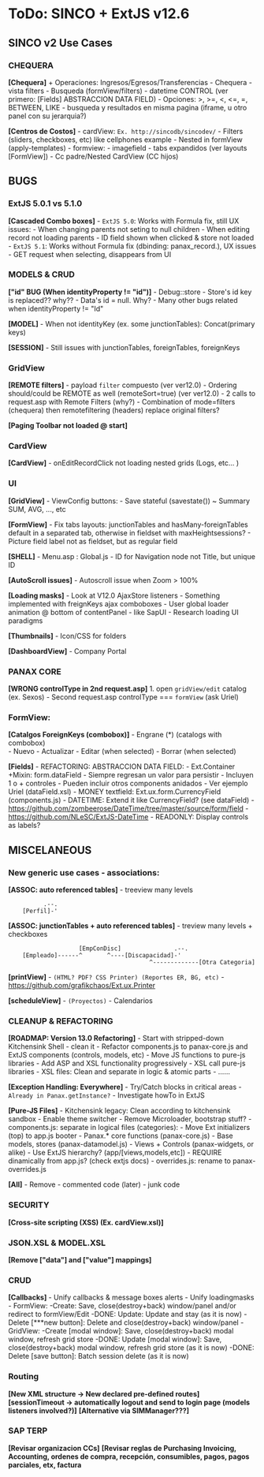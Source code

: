# ToDo: SINCO + ExtJS v12.6

## SINCO v2 Use Cases

### CHEQUERA

**[Chequera]**
	+ Operaciones: Ingresos/Egresos/Transferencias
	- Chequera
		- vista filters
			- Busqueda (formView/filters)
				- datetime CONTROL (ver primero: [Fields] ABSTRACCION DATA FIELD)
				- Opciones: >, >=, <, <=, =, BETWEEN, LIKE
			- busqueda y resultados en misma pagina (iframe, u otro panel con su jerarquia?)

**[Centros de Costos]**
	- cardView: `Ex. http://sincodb/sincodev/`
		- Filters (sliders, checkboxes, etc) like cellphones example
		- Nested in formView (apply-templates)
	- formview:
		- imagefield
		- tabs expandidos (ver layouts [FormView])
		- Cc padre/Nested CardView (CC hijos)

## BUGS

### ExtJS 5.0.1 vs 5.1.0

**[Cascaded Combo boxes]**
	- `ExtJS 5.0`: Works with Formula fix, still UX issues:
    	- When changing parents not seting to null children
    	- When editing record not loading parents
    	- ID field shown when clicked & store not loaded
    - `ExtJS 5.1`: Works without Formula fix (dbinding: panax_record.), UX issues
    	- GET request when selecting, disappears from UI

### MODELS & CRUD

**["id" BUG (When identityProperty != "id")]**
	- Debug::store
		- Store's id key is replaced?? why??
		- Data's id = null. Why?
	- Many other bugs related when identityProperty != "Id"

**[MODEL]**
	- When not identityKey (ex. some junctionTables): Concat(primary keys)

**[SESSION]**
	- Still issues with junctionTables, foreignTables, foreignKeys

### GridView

**[REMOTE filters]**
	- payload `filter` compuesto (ver ver12.0)
	- Ordering should/could be REMOTE as well (remoteSort=true) (ver ver12.0)
	- 2 calls to request.asp with Remote Filters (why?)
	- Combination of mode=filters (chequera) then remotefiltering (headers) replace original filters?

**[Paging Toolbar not loaded @ start]**

### CardView

**[CardView]**
	- onEditRecordClick not loading nested grids (Logs, etc... )

### UI

**[GridView]**
	- ViewConfig buttons:
		- Save stateful (savestate())
		~ Summary SUM, AVG, ..., etc

**[FormView]**
	- Fix tabs layouts: junctionTables and hasMany-foreignTables default in a separated tab, otherwise in fieldset with maxHeightsessions?
	- Picture field label not as fieldset, but as regular field

**[SHELL]**
	- Menu.asp : Global.js - ID for Navigation node not Title, but unique ID

**[AutoScroll issues]**
	- Autoscroll issue when Zoom > 100%

**[Loading masks]**
	- Look at V12.0 AjaxStore listeners
	- Something implemented with freignKeys ajax comboboxes
	- User global loader animation @ bottom of contentPanel
		- like SapUI
		- Research loading UI paradigms

**[Thumbnails]**
	- Icon/CSS for folders

**[DashboardView]**
	- Company Portal

### PANAX CORE

**[WRONG controlType in 2nd request.asp]**
	1. open `gridView/edit` catalog (ex. Sexos)
	- Second request.asp controlType === `formView` (ask Uriel)

### FormView:

**[Catalgos ForeignKeys (combobox)]**
	- Engrane (*) (catalogs with combobox)	
		- Nuevo
		- Actualizar
		- Editar (when selected)
		- Borrar (when selected)

**[Fields]**
	- REFACTORING: ABSTRACCION DATA FIELD:
		- Ext.Container +Mixin: form.dataField
		- Siempre regresan un valor para persistir
		- Incluyen 1 o + controles
		- Pueden incluir otros components anidados
		- Ver ejemplo Uriel (dataField.xsl)
	- MONEY textfield: Ext.ux.form.CurrencyField (components.js)
	- DATETIME: Extend it like CurrencyField? (see dataField)
		- https://github.com/zombeerose/DateTime/tree/master/source/form/field
		- https://github.com/NLeSC/ExtJS-DateTime
	- READONLY: Display controls as labels?

## MISCELANEOUS

### New generic use cases - associations:

**[ASSOC: auto referenced tables]**
	- treeview many levels

			  .--.
		[Perfil]-'

**[ASSOC: junctionTables + auto referenced tables]**
	- treview many levels + checkboxes

		          		[EmpConDisc]               .--.
		[Empleado]------^       ^----[Discapacidad]-' 
		                                    ^-------------[Otra Categoria]

**[printView]**
	- `(HTML? PDF? CSS Printer) (Reportes ER, BG, etc)`
	- https://github.com/grafikchaos/Ext.ux.Printer

**[scheduleView]**
	- `(Proyectos)`
	- Calendarios

### CLEANUP & REFACTORING

**[ROADMAP: Version 13.0 Refactoring]**
	- Start with stripped-down Kitchensink Shell
		- clean it
	- Refactor components.js to panax-core.js and ExtJS components (controls, models, etc)
		- Move JS functions to pure-js libraries
	- Add ASP and XSL functionality progressively
		- XSL call pure-js libraries
		- XSL files: Clean and separate in logic & atomic parts
	- ......

**[Exception Handling: Everywhere]**
	- Try/Catch blocks in critical areas
		- `Already in Panax.getInstance?`
	- Investigate howTo in ExtJS

**[Pure-JS Files]**
	- Kitchensink legacy: Clean according to kitchensink sandbox
	- Enable theme switcher
		- Remove Microloader, bootstrap stuff?
	- components.js: separate in logical files (categories):
		- Move Ext initializers (top) to app.js booter
		- Panax.* core functions (panax-core.js)
		- Base models, stores (panax-datamodel.js)
		- Views + Controls (panax-widgets, or alike)
	- Use ExtJS hierarchy? (app/[views,models,etc])
		- REQUIRE dinamically from app.js? (check extjs docs)
	- overrides.js: rename to panax-overrides.js

**[All]**
	- Remove
		- commented code (later)
		- junk code

### SECURITY

**[Cross-site scripting (XSS) (Ex. cardView.xsl)]**

### JSON.XSL & MODEL.XSL

**[Remove ["data"] and ["value"] mappings]**

### CRUD

**[Callbacks]**
	- Unify callbacks & message boxes alerts
	- Unify loadingmasks 
	- FormView:
		-Create: Save, close(destroy+back) window/panel and/or redirect to formView/Edit
		-DONE: Update: Update and stay (as it is now)
		-Delete [***new button]: Delete and close(destroy+back) window/panel
	- GridView:
		-Create [modal window]: Save, close(destroy+back) modal window, refresh grid store
		-DONE: Update [modal window]: Save, close(destroy+back) modal window, refresh grid store (as it is now)
		-DONE: Delete [save button]: Batch session delete  (as it is now)

### Routing

**[New XML structure -> New declared pre-defined routes]**
**[sessionTimeout -> automatically logout and send to login page (models listeners involved?)]**
**[Alternative via SIMManager???]**

### SAP TERP 

**[Revisar organizacion CCs]**
**[Revisar reglas de Purchasing Invoicing, Accounting, ordenes de compra, recepción, consumibles, pagos, pagos parciales, etx, factura**